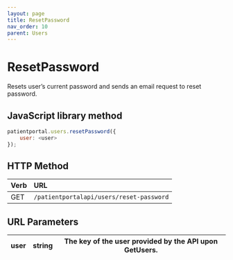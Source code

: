 ```yaml
---
layout: page
title: ResetPassword
nav_order: 10
parent: Users
---
```


# ResetPassword

Resets user’s current password and sends an email request to reset password.

## JavaScript library method

```javascript
patientportal.users.resetPassword({
    user: <user>
});
```

## HTTP Method

| Verb | URL                                               |
|:-----|:--------------------------------------------------|
| GET | `/patientportalapi/users/reset-password` |

## URL Parameters

| user | string | The key of the user provided by the API upon GetUsers. |
| --- | --- | --- |

